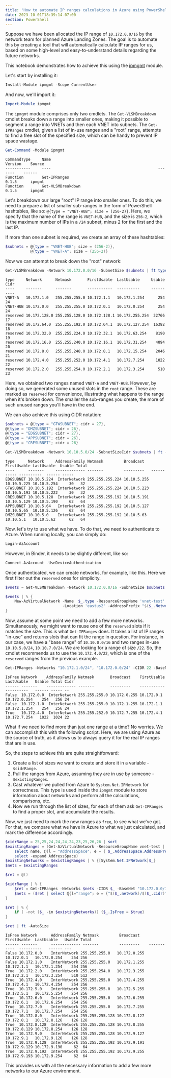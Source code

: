 ```yaml
---
title: 'How to automate IP ranges calculations in Azure using PowerShell'
date: 2023-10-01T18:39:14-07:00
section: PowerShell
---
```


Suppose we have been allocated the IP range of `10.172.0.0/16` by the network team for planned Azure Landing Zones. The goal is to automate this by creating a tool that will automatically calculate IP ranges for us, based on some high-level and easy-to-understand details regarding the future networks.

This notebook demonstrates how to achieve this using the [ipmgmt](https://github.com/eosfor/ipmgmt) module.
<!--more-->


Let's start by installing it:

```powershell
Install-Module ipmgmt -Scope CurrentUser
```

And now, we'll import it:

```powershell
Import-Module ipmgmt
```

The `ipmgmt` module comprises only two cmdlets. The `Get-VLSMBreakdown` cmdlet breaks down a range into smaller ones, making it possible to segment a range into VNETs and then each VNET into subnets. The `Get-IPRanges` cmdlet, given a list of in-use ranges and a "root" range, attempts to find a free slot of the specified size, which can be handy to prevent IP space wastage.

```powershell
Get-Command -Module ipmgmt
```

```console
CommandType     Name                                               Version    Source
-----------     ----                                               -------    ------
Function        Get-IPRanges                                       0.1.5      ipmgmt
Function        Get-VLSMBreakdown                                  0.1.5      ipmgmt
```

Let's breakdown our large "root" IP range into smaller ones. To do this, we need to prepare a list of smaller sub-ranges in the form of PowerShell hashtables, like so: `@{type = "VNET-HUB"; size = (256-2)}`. Here, we specify that the name of the range is `VNET-HUB`, and the size is `256-2`, which is the maximum number of IPs in a `/24` subnet, minus 2 for the first and the last IP.

If more than one subnet is required, we create an array of these hashtables:

```powershell
$subnets = @{type = "VNET-HUB"; size = (256-2)},
           @{type = "VNET-A"; size = (256-2)}
```

Now we can attempt to break down the "root" network:

```powershell
Get-VLSMBreakdown -Network 10.172.0.0/16 -SubnetSize $subnets | ft type, network, netmask, *usable, cidr -AutoSize
```

```console
type     Network      Netmask       FirstUsable  LastUsable     Usable Cidr
----     -------      -------       -----------  ----------     ------ ----
VNET-A   10.172.1.0   255.255.255.0 10.172.1.1   10.172.1.254      254   24
VNET-HUB 10.172.0.0   255.255.255.0 10.172.0.1   10.172.0.254      254   24
reserved 10.172.128.0 255.255.128.0 10.172.128.1 10.172.255.254  32766   17
reserved 10.172.64.0  255.255.192.0 10.172.64.1  10.172.127.254  16382   18
reserved 10.172.32.0  255.255.224.0 10.172.32.1  10.172.63.254    8190   19
reserved 10.172.16.0  255.255.240.0 10.172.16.1  10.172.31.254    4094   20
reserved 10.172.8.0   255.255.248.0 10.172.8.1   10.172.15.254    2046   21
reserved 10.172.4.0   255.255.252.0 10.172.4.1   10.172.7.254     1022   22
reserved 10.172.2.0   255.255.254.0 10.172.2.1   10.172.3.254      510   23
```

Here, we obtained two ranges named `VNET-A` and `VNET-HUB`. However, by doing so, we generated some unused slots in the `root` range. These are marked as `reserved` for convenience, illustrating what happens to the range when it's broken down. The smaller the sub-ranges you create, the more of such unused ranges you'll have in the end.

We can also achieve this using CIDR notation:

```powershell
$subnets = @{type = "GTWSUBNET"; cidr = 27},
@{type = "DMZSUBNET"; cidr = 26},
@{type = "EDGSUBNET"; cidr = 27},
@{type = "APPSUBNET"; cidr = 26},
@{type = "CRESUBNET"; cidr = 26}

Get-VLSMBreakdown -Network 10.10.5.0/24 -SubnetSizeCidr $subnets | ft -AutoSize
```

```console
type      Network     AddressFamily Netmask         Broadcast   FirstUsable LastUsable  Usable Total
----      -------     ------------- -------         ---------   ----------- ----------  ------ -----
EDGSUBNET 10.10.5.224  InterNetwork 255.255.255.224 10.10.5.255 10.10.5.225 10.10.5.254     30   32
GTWSUBNET 10.10.5.192  InterNetwork 255.255.255.224 10.10.5.223 10.10.5.193 10.10.5.222     30   32
CRESUBNET 10.10.5.128  InterNetwork 255.255.255.192 10.10.5.191 10.10.5.129 10.10.5.190     62   64
APPSUBNET 10.10.5.64   InterNetwork 255.255.255.192 10.10.5.127 10.10.5.65  10.10.5.126     62   64
DMZSUBNET 10.10.5.0    InterNetwork 255.255.255.192 10.10.5.63  10.10.5.1   10.10.5.62      62   64
```

Now, let's try to use what we have. To do that, we need to authenticate to Azure. When running locally, you can simply do:

```powershell
Login-AzAccount
```

However, in Binder, it needs to be slightly different, like so:

```powershell
Connect-AzAccount -UseDeviceAuthentication
```

Once authenticated, we can create networks, for example, like this. Here we first filter out the `reserved` ones for simplicity.

```powershell
$vnets = Get-VLSMBreakdown -Network 10.172.0.0/16 -SubnetSize $subnets | ? type -ne 'reserved'

$vnets | % {
    New-AzVirtualNetwork -Name  $_.type -ResourceGroupName 'vnet-test' `
                         -Location 'eastus2' -AddressPrefix "$($_.Network)/$($_.cidr)" | select name, AddressSpace, ResourceGroupName, Location
}
```

Now, assume at some point we need to add a few more networks. Simultaneously, we might want to reuse one of the `reserved` slots if it matches the size. This is what `Get-IPRanges` does. It takes a list of IP ranges "in-use" and returns slots that can fit the range in question. For instance, in our case, we have a "base range" of `10.10.0.0/16` and two ranges in-use `10.10.5.0/24`, `10.10.7.0/24`. We are looking for a range of size `/22`. So, the cmdlet recommends us to use the `10.172.4.0/22`, which is one of the `reserved` ranges from the previous example.

```powershell
Get-IPRanges -Networks "10.172.1.0/24", "10.172.0.0/24" -CIDR 22 -BaseNet "10.172.0.0/16" | ft -AutoSize
```

```console
IsFree Network    AddressFamily Netmask       Broadcast    FirstUsable LastUsable   Usable Total Cidr
------ -------    ------------- -------       ---------    ----------- ----------   ------ ----- --
False  10.172.0.0  InterNetwork 255.255.255.0 10.172.0.255 10.172.0.1  10.172.0.254    254   256 24
False  10.172.1.0  InterNetwork 255.255.255.0 10.172.1.255 10.172.1.1  10.172.1.254    254   256 24
True   10.172.4.0  InterNetwork 255.255.252.0 10.172.7.255 10.172.4.1  10.172.7.254   1022  1024 22
```

What if we need to find more than just one range at a time? No worries. We can accomplish this with the following script. Here, we are using Azure as the source of truth, as it allows us to always query it for the real IP ranges that are in use.

So, the steps to achieve this are quite straightforward:

1. Create a list of sizes we want to create and store it in a variable - `$cidrRange`.
2. Pull the ranges from Azure, assuming they are in use by someone - `$existingRanges`.
3. Cast whatever we pulled from Azure to `System.Net.IPNetwork` for correctness. This type is used inside the `ipmgmt` module to store information about networks and perform all the calculations, comparisons, etc.
4. Now we run through the list of sizes, for each of them ask `Get-IPRanges` to find a proper slot, and accumulate the results.

Now, we just need to mark the new ranges as `free`, to see what we've got. For that, we compare what we have in Azure to what we just calculated, and mark the difference accordingly.

```powershell
$cidrRange = 25,25,24,24,24,24,23,25,26,26 | sort
$existingRanges = (Get-AzVirtualNetwork -ResourceGroupName vnet-test | 
    select name, @{l = "AddressSpace"; e = { $_.AddressSpace.AddressPrefixes }}, ResourceGroupName, Location |
    select -expand AddressSpace)
$existingNetworks = $existingRanges | % {[System.Net.IPNetwork]$_}
$nets = $existingRanges

$ret = @()

$cidrRange | % {
    $ret = Get-IPRanges -Networks $nets -CIDR $_ -BaseNet "10.172.0.0/16"
    $nets = ($ret | select @{l="range"; e = {"$($_.network)/$($_.cidr)"}}).range
}

$ret | % {
    if ( -not ($_ -in $existingNetworks)) {$_.IsFree = $true}
}

$ret | ft -AutoSize
```

```console
IsFree Network      AddressFamily Netmask         Broadcast    FirstUsable  LastUsable   Usable Total
------ -------      ------------- -------         ---------    -----------  ----------   ------ ---
False 10.172.0.0    InterNetwork 255.255.255.0   10.172.0.255 10.172.0.1   10.172.0.254    254 256
False 10.172.1.0    InterNetwork 255.255.255.0   10.172.1.255 10.172.1.1   10.172.1.254    254 256
True  10.172.2.0    InterNetwork 255.255.254.0   10.172.3.255 10.172.2.1   10.172.3.254    510 512
True  10.172.4.0    InterNetwork 255.255.255.0   10.172.4.255 10.172.4.1   10.172.4.254    254 256
True  10.172.5.0    InterNetwork 255.255.255.0   10.172.5.255 10.172.5.1   10.172.5.254    254 256
True  10.172.6.0    InterNetwork 255.255.255.0   10.172.6.255 10.172.6.1   10.172.6.254    254 256
True  10.172.7.0    InterNetwork 255.255.255.0   10.172.7.255 10.172.7.1   10.172.7.254    254 256
True  10.172.8.0    InterNetwork 255.255.255.128 10.172.8.127 10.172.8.1   10.172.8.126    126 128
True  10.172.8.128  InterNetwork 255.255.255.128 10.172.8.255 10.172.8.129 10.172.8.254    126 128
True  10.172.9.0    InterNetwork 255.255.255.128 10.172.9.127 10.172.9.1   10.172.9.126    126 128
True  10.172.9.128  InterNetwork 255.255.255.192 10.172.9.191 10.172.9.129 10.172.9.190     62  64
True  10.172.9.192  InterNetwork 255.255.255.192 10.172.9.255 10.172.9.193 10.172.9.254     62  64
```

This provides us with all the necessary information to add a few more networks to our Azure environment.